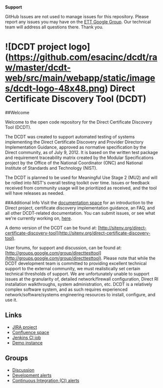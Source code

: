**Support**

GitHub Issues are not used to manage issues for this repository. Please report any issues you may have on the [ETT Google Group](https://groups.google.com/g/edge-test-tool). Our technical team will address all questions there. Thank you.

# ![DCDT project logo] (https://github.com/esacinc/dcdt/raw/master/dcdt-web/src/main/webapp/static/images/dcdt-logo-48x48.png) Direct Certificate Discovery Tool (DCDT)

##Welcome

Welcome to the open code repository for the Direct Certificate Discovery Tool (DCDT).

The DCDT was created to support automated testing of systems implementing the Direct Certificate Discovery and Provider Directory Implementation Guidance, approved as normative specification by the Direct community, as of July 9, 2012. It is based on the written test package and requirement traceability matrix created by the Modular Specifications project by the Office of the National Coordinator (ONC) and National Institute of Standards and Technology (NIST).

The DCDT is planned to be used for Meaningful Use Stage 2 (MU2) and will be rolled into NIST's overall testing toolkit over time. Issues or feedback received from community usage will be prioritized as received, and the tool will have releases as needed.

##Additional Info
Visit the [documentation space](http://confluence.siframework.org/x/AgA1Ag) for an introduction to the Direct project, certificate discovery implementation guidance, an FAQ, and all other DCDT-related documentation. You can submit issues, or see what we're currently working on, [here](http://jira.oncprojectracking.org/browse/DCDT).

A demo version of the DCDT can be found at: [http://sitenv.org/direct-certificate-discovery-tool](http://sitenv.org/direct-certificate-discovery-tool).

User forums, for support and discussion, can be found at: [http://groups.google.com/group/directtesttool](http://groups.google.com/group/directtesttool). Please note that while the DCDT development team is committed to providing excellent technical support to the external community, we must realistically set certain technical thresholds of support. We are unfortunately unable to support issues at the granularity of, detailed network/firewall configuration, Direct RI installation walkthroughs, system administration, etc. DCDT is a relatively complex software system, and as such requires experienced network/software/systems engineering resources to install, configure, and use it.

## Links
* [JIRA project](http://jira.oncprojectracking.org/browse/DCDT)
* [Confluence space](http://confluence.siframework.org/display/DCDT)
* [Jenkins CI job](http://jenkins.direct-test.com/job/DCDT_CI)
* [Demo instance](http://sitenv.org/direct-certificate-discovery-tool)

## Groups
* [Discussion](http://groups.google.com/group/directtesttool)
* [Development alerts](http://groups.google.com/group/dcdt-dev)
* [Continuous Integration (CI) alerts](http://groups.google.com/group/dcdt-ci)
